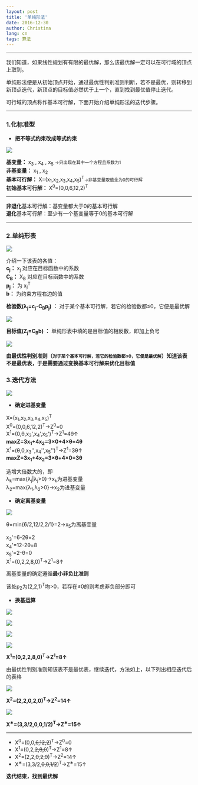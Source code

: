 ```yaml
---
layout: post
title: '单纯形法'
date: 2016-12-30
author: Christina
lang: cn
tags: 算法
---
```


---

我们知道，如果线性规划有有限的最优解，那么该最优解一定可以在可行域的顶点上取到。  

单纯形法便是从初始顶点开始，通过最优性判别准则判断，若不是最优，则转移到新顶点迭代，新顶点的目标值必然优于上一个，直到找到最优值停止迭代。    

可行域的顶点称作基本可行解，下面开始介绍单纯形法的迭代步骤。

---

### 1.化标准型   

* **把不等式约束改成等式约束**    

![](/assets/img/1.png)

**基变量：** x<sub>3</sub> , x<sub>4</sub> , x<sub>5</sub>  <small>→只出现在其中一个方程且系数为1 </small>     
**非基变量：** x<sub>1</sub> , x<sub>2</sub>   
**基本可行解：** X=(x<sub>1</sub>,x<sub>2</sub>,x<sub>3</sub>,x<sub>4</sub>,x<sub>5</sub>)<sup>T</sup><small>→非基变量取值全为0的可行解 </small>            
**初始基本可行解：** X<sup>0</sup>=(0,0,6,12,2)<sup>T</sup> 

---

**非退化**基本可行解：基变量都大于0的基本可行解  
**退化**基本可行解：至少有一个基变量等于0的基本可行解

---

### 2.单纯形表 


![](/assets/img/2.png)


介绍一下该表的各值：    
**c<sub>j</sub>：** x<sub>j</sub> 对应在目标函数中的系数   
**C<sub>B</sub>：** X<sub>B</sub> 对应在目标函数中的系数  
**p<sub>j</sub>：** 为 x<sub>j</sub><sup>T</sup>  
**b：** 为约束方程右边的值


**检验数(λ<sub>j</sub>=c<sub>j</sub>-C<sub>B</sub>p<sub>j</sub>) ：** 对于某个基本可行解，若它的检验数都≤0，它便是最优解  

![](/assets/img/3.png)

**目标值(Z<sub>j</sub>=C<sub>B</sub>b) ：** 单纯形表中填的是目标值的相反数，即加上负号    
     
![](/assets/img/4.png)


**由最优性判别准则（<small>对于某个基本可行解，若它的检验数都≤0，它便是最优解</small>）知道该表不是最优表，于是需要通过变换基本可行解来优化目标值**  


### 3.迭代方法

![](/assets/img/5.png)

* **确定进基变量**   
  
  

 X=(x<sub>1</sub>,x<sub>2</sub>,x<sub>3</sub>,x<sub>4</sub>,x<sub>5</sub>)<sup>T</sup>  
 X<sup>0</sup>=(0,0,6,12,2)<sup>T</sup>→Z<sup>0</sup>=0  
 X<sup>1</sup>=(0,θ,x<sub>3</sub>',x<sub>4</sub>',x<sub>5</sub>')<sup>T</sup>→Z<sup>1</sup>=4θ↑    
<strong>maxZ=3x<sub>1</sub>+4x<sub>2</sub>=3×0+4×θ=4θ </strong> <br>
 X<sup>1</sup>=(θ,0,x<sub>3</sub>'',x<sub>4</sub>'',x<sub>5</sub>'')<sup>T</sup>→Z<sup>1</sup>=3θ↑  
<strong>maxZ=3x<sub>1</sub>+4x<sub>2</sub>=3×θ+4×0=3θ </strong>

 选增大倍数大的，即  
λ<sub>k</sub>=max{λ<sub>j</sub>|λ<sub>j</sub>>0}→x<sub>k</sub>为进基变量  
λ<sub>2</sub>=max{λ<sub>1</sub>,λ<sub>2</sub>>0}→x<sub>2</sub>为进基变量 

* **确定离基变量** 
  

![](/assets/img/6.png)

θ=min{6/2,12/2,2/1}=2→x<sub>5</sub>为离基变量  
    
 x<sub>3</sub>'=6-2θ=2  
 x<sub>4</sub>'=12-2θ=8  
 x<sub>5</sub>'=2-θ=0  
 X<sup>1</sup>=(0,2,2,8,0)<sup>T</sup>→Z<sup>1</sup>=8↑  

 离基变量的确定遵循**最小非负比准则**

 该处p<sub>2</sub>为(2,2,1)<sup>T</sup>均>0，若存在≤0的则考虑非负部分即可  

* **换基运算**  

![](/assets/img/7.png)

![](/assets/img/8.png)

![](/assets/img/9.png)

![](/assets/img/10.png)


**X<sup>1</sup>=(0,2,2,8,0)<sup>T</sup>→Z<sup>1</sup>=8↑**

由最优性判别准则知该表不是最优表，继续迭代，方法如上，以下列出相应迭代后的表格  

![](/assets/img/11.png)

**X<sup>2</sup>=(2,2,0,2,0)<sup>T</sup>→Z<sup>2</sup>=14↑**  

![](/assets/img/12.png)

**X<sup>&lowast;</sup>=(3,3/2,0,0,1/2)<sup>T</sup>→Z<sup>&lowast;</sup>=15↑**

---

* X<sup>0</sup>=(0,0,~~6,12,2~~)<sup>T</sup>→Z<sup>0</sup>=0  
* X<sup>1</sup>=(0,2,~~2,8,0~~)<sup>T</sup>→Z<sup>1</sup>=8↑   
* X<sup>2</sup>=(2,2,~~0,2,0~~)<sup>T</sup>→Z<sup>2</sup>=14↑    
* X<sup>&lowast;</sup>=(3,3/2,~~0,0,1/2~~)<sup>T</sup>→Z<sup>&lowast;</sup>=15↑  
  

 **迭代结束，找到最优解**

